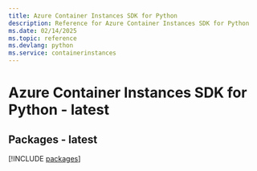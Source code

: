 ```yaml
---
title: Azure Container Instances SDK for Python
description: Reference for Azure Container Instances SDK for Python
ms.date: 02/14/2025
ms.topic: reference
ms.devlang: python
ms.service: containerinstances
---
```

# Azure Container Instances SDK for Python - latest
## Packages - latest
[!INCLUDE [packages](container-instances-index.md)]